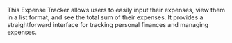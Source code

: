 This Expense Tracker allows users to easily input their expenses, view them in a list format, and see the total sum of their expenses. 
It provides a straightforward interface for tracking personal finances and managing expenses.
